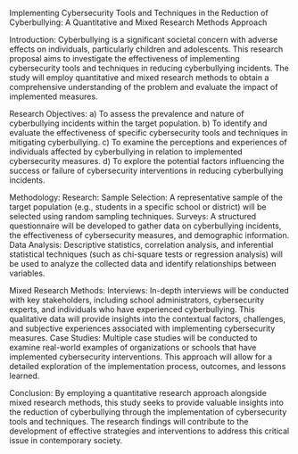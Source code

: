Implementing Cybersecurity Tools and Techniques in the Reduction of Cyberbullying: A Quantitative and Mixed Research Methods Approach

Introduction:
Cyberbullying is a significant societal concern with adverse effects on individuals, particularly children and adolescents. This research proposal aims to investigate the effectiveness of implementing cybersecurity tools and techniques in reducing cyberbullying incidents. The study will employ quantitative and mixed research methods to obtain a comprehensive understanding of the problem and evaluate the impact of implemented measures.

Research Objectives:
a) To assess the prevalence and nature of cyberbullying incidents within the target population.
b) To identify and evaluate the effectiveness of specific cybersecurity tools and techniques in mitigating cyberbullying.
c) To examine the perceptions and experiences of individuals affected by cyberbullying in relation to implemented cybersecurity measures.
d) To explore the potential factors influencing the success or failure of cybersecurity interventions in reducing cyberbullying incidents.

Methodology:
Research:
Sample Selection: A representative sample of the target population (e.g., students in a specific school or district) will be selected using random sampling techniques.
Surveys: A structured questionnaire will be developed to gather data on cyberbullying incidents, the effectiveness of cybersecurity measures, and demographic information.
Data Analysis: Descriptive statistics, correlation analysis, and inferential statistical techniques (such as chi-square tests or regression analysis) will be used to analyze the collected data and identify relationships between variables.

Mixed Research Methods:
Interviews: In-depth interviews will be conducted with key stakeholders, including school administrators, cybersecurity experts, and individuals who have experienced cyberbullying. This qualitative data will provide insights into the contextual factors, challenges, and subjective experiences associated with implementing cybersecurity measures.
Case Studies: Multiple case studies will be conducted to examine real-world examples of organizations or schools that have implemented cybersecurity interventions. This approach will allow for a detailed exploration of the implementation process, outcomes, and lessons learned.

Conclusion:
By employing a quantitative research approach alongside mixed research methods, this study seeks to provide valuable insights into the reduction of cyberbullying through the implementation of cybersecurity tools and techniques. The research findings will contribute to the development of effective strategies and interventions to address this critical issue in contemporary society.
